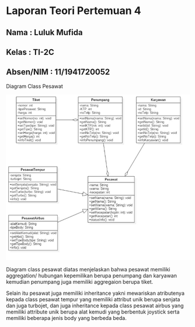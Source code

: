 # Laporan Teori Pertemuan 4

## Nama : Luluk Mufida

## Kelas : TI-2C

## Absen/NIM : 11/1941720052

Diagram Class Pesawat

<img src="pesawat.jpg">

Diagram class pesawat diatas menjelaskan bahwa pesawat memiliki aggregation/ hubungan kepemilikan berupa penumpang dan karyawan kemudian penumpang juga memiliki aggregaion berupa tiket.

Selain itu pesawat juga memiliki inheritance yakni mewariskan atributenya kepada class pesawat tempur yang memiliki attribut unik berupa senjata dan juga turbojet, dan juga inheritance kepada class pesawat airbus yang memiliki attribute unik berupa alat kemudi yang berbentuk joystick serta memiliki beberapa jenis body yang berbeda beda.